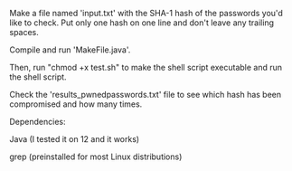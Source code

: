 Make a file named 'input.txt' with the SHA-1 hash of the passwords you'd like to check. Put only one hash on one line and don't leave any trailing spaces.

Compile and run 'MakeFile.java'. 

Then, run "chmod +x test.sh" to make the shell script executable and run the shell script.

Check the 'results_pwnedpasswords.txt' file to see which hash has been compromised and how many times.



Dependencies: 

Java (I tested it on 12 and it works)

grep (preinstalled for most Linux distributions)
